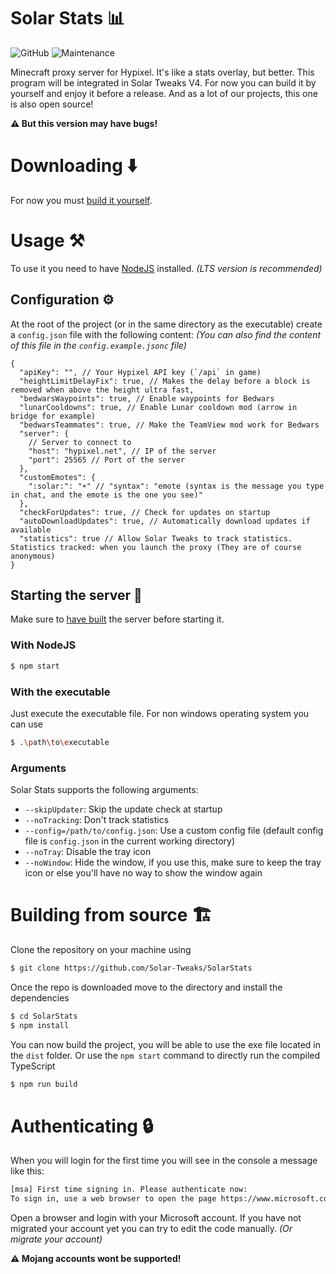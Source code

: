 # Solar Stats 📊

![GitHub](https://img.shields.io/github/license/Solar-Tweaks/SolarStats?style=for-the-badge)
![Maintenance](https://img.shields.io/maintenance/yes/2022?style=for-the-badge)

Minecraft proxy server for Hypixel. It's like a stats overlay, but better. This program will be integrated in Solar Tweaks V4. For now you can build it by yourself and enjoy it before a release. And as a lot of our projects, this one is also open source!

**⚠️ But this version may have bugs!**

# Downloading ⬇️

For now you must [build it yourself](#building-from-source-%EF%B8%8F).

# Usage ⚒️

To use it you need to have [NodeJS](https://nodejs.org/en/) installed. _(LTS version is recommended)_

## Configuration ⚙️

At the root of the project (or in the same directory as the executable) create a `config.json` file with the following content: _(You can also find the content of this file in the `config.example.jsonc` file)_

<!-- prettier-ignore-start -->
```json5
{
  "apiKey": "", // Your Hypixel API key (`/api` in game)
  "heightLimitDelayFix": true, // Makes the delay before a block is removed when above the height ultra fast,
  "bedwarsWaypoints": true, // Enable waypoints for Bedwars
  "lunarCooldowns": true, // Enable Lunar cooldown mod (arrow in bridge for example)
  "bedwarsTeammates": true, // Make the TeamView mod work for Bedwars
  "server": {
    // Server to connect to
    "host": "hypixel.net", // IP of the server
    "port": 25565 // Port of the server
  },
  "customEmotes": {
    ":solar:": "☀" // "syntax": "emote (syntax is the message you type in chat, and the emote is the one you see)"
  },
  "checkForUpdates": true, // Check for updates on startup
  "autoDownloadUpdates": true, // Automatically download updates if available
  "statistics": true // Allow Solar Tweaks to track statistics. Statistics tracked: when you launch the proxy (They are of course anonymous)
}
```
<!-- prettier-ignore-end -->

## Starting the server 🚀

Make sure to [have built](#building-from-source-%EF%B8%8F) the server before starting it.

### With NodeJS

```bash
$ npm start
```

### With the executable

Just execute the executable file. For non windows operating system you can use

```bash
$ .\path\to\executable
```

### Arguments

Solar Stats supports the following arguments:

- `--skipUpdater`: Skip the update check at startup
- `--noTracking`: Don't track statistics
- `--config=/path/to/config.json`: Use a custom config file (default config file is `config.json` in the current working directory)
- `--noTray`: Disable the tray icon
- `--noWindow`: Hide the window, if you use this, make sure to keep the tray icon or else you'll have no way to show the window again 

# Building from source 🏗️

Clone the repository on your machine using

```bash
$ git clone https://github.com/Solar-Tweaks/SolarStats
```

Once the repo is downloaded move to the directory and install the dependencies

```bash
$ cd SolarStats
$ npm install
```

You can now build the project, you will be able to use the exe file located in the `dist` folder. Or use the `npm start` command to directly run the compiled TypeScript

```bash
$ npm run build
```

# Authenticating 🔒

When you will login for the first time you will see in the console a message like this:

```bash
[msa] First time signing in. Please authenticate now:
To sign in, use a web browser to open the page https://www.microsoft.com/link and enter the code XXXXXXXX to authenticate.
```

Open a browser and login with your Microsoft account.
If you have not migrated your account yet you can try to edit the code manually. _(Or migrate your account)_

**⚠️ Mojang accounts wont be supported!**
